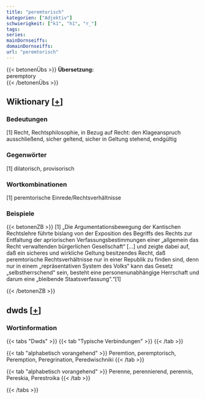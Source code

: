 ```yaml
---
title: "peremtorisch"
kategorien: ["Adjektiv"]
schwierigkeit: ["k1", "h1", "r_"]
tags:
series:
mainDornseiffs:
domainDornseiffs:
url: "peremtorisch"
---
```


{{< betonenÜbs >}}
**Übersetzung:**  
peremptory  
{{< /betonenÜbs >}}

## Wiktionary [[+](https://de.wiktionary.org/wiki/peremtorisch)]

### Bedeutungen
[1] Recht, Rechtsphilosophie, in Bezug auf Recht: den Klageanspruch ausschließend, sicher geltend, sicher in Geltung stehend, endgültig  

### Gegenwörter
[1] dilatorisch, provisorisch  

### Wortkombinationen
[1] peremtorische Einrede/Rechtsverhältnisse  

### Beispiele
{{< betonenZB >}}
[1] „Die Argumentationsbewegung der Kantischen Rechtslehre führte bislang von der Exposition des Begriffs des Rechts zur Entfaltung der apriorischen Verfassungsbestimmungen einer „allgemein das Recht verwaltenden bürgerlichen Gesellschaft“ […] und zeigte dabei auf, daß ein sicheres und wirkliche Geltung besitzendes Recht, daß peremtorische Rechtsverhältnisse nur in einer Republik zu finden sind, denn nur in einem „repräsentativen System des Volks“ kann das Gesetz „selbstherrschend“ sein, besteht eine personenunabhängige Herrschaft und darum eine „bleibende Staatsverfassung“.“[1]  

{{< /betonenZB >}}


## dwds [[+](https://www.dwds.de/wb/peremtorisch)]

### Wortinformation
{{< tabs "Dwds" >}}
{{< tab "Typische Verbindungen" >}}
{{< /tab >}}

{{< tab "alphabetisch vorangehend" >}}
Peremtion, peremptorisch, Peremption, Peregrination, Peredwischniki
{{< /tab >}}

{{< tab "alphabetisch vorangehend" >}}
Perenne, perennierend, perennis, Pereskia, Perestroika
{{< /tab >}}

{{< /tabs >}}

